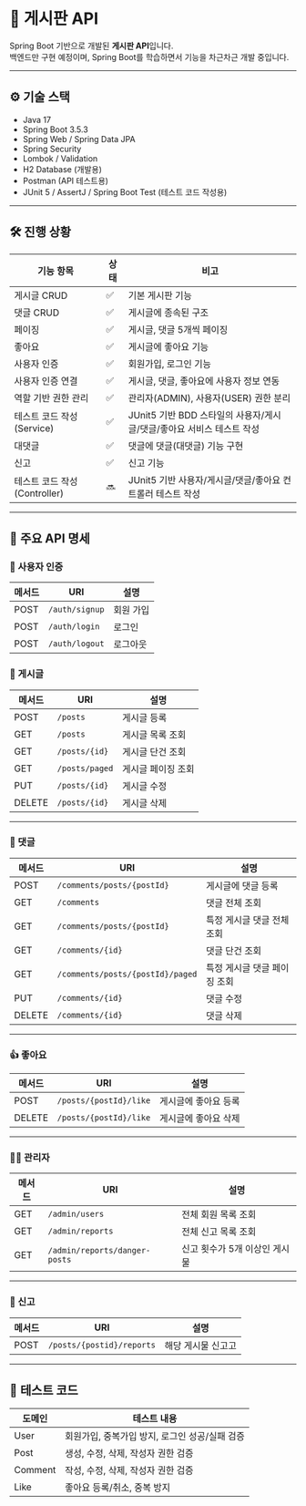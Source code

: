 # 📘 게시판 API

Spring Boot 기반으로 개발된 **게시판 API**입니다.  
백엔드만 구현 예정이며, Spring Boot를 학습하면서 기능을 차근차근 개발 중입니다.

---

## ⚙️ 기술 스택

- Java 17
- Spring Boot 3.5.3
- Spring Web / Spring Data JPA
- Spring Security
- Lombok / Validation
- H2 Database (개발용)
- Postman (API 테스트용)
- JUnit 5 / AssertJ / Spring Boot Test (테스트 코드 작성용)

---

## 🛠️ 진행 상황

| 기능 항목 | 상태 | 비고 |
|-----------|------|------|
| 게시글 CRUD | ✅ | 기본 게시판 기능 |
| 댓글 CRUD | ✅ | 게시글에 종속된 구조 |
| 페이징 | ✅ | 게시글, 댓글 5개씩 페이징 |
| 좋아요 | ✅ | 게시글에 좋아요 기능 |
| 사용자 인증 | ✅ | 회원가입, 로그인 기능 |
| 사용자 인증 연결 | ✅ | 게시글, 댓글, 좋아요에 사용자 정보 연동 |
| 역할 기반 권한 관리 | ✅ | 관리자(ADMIN), 사용자(USER) 권한 분리 |
| 테스트 코드 작성 (Service) | ✅ | JUnit5 기반 BDD 스타일의 사용자/게시글/댓글/좋아요 서비스 테스트 작성 |
| 대댓글 | ✅ | 댓글에 댓글(대댓글) 기능 구현 |
| 신고 | ✅ | 신고 기능 |
| 테스트 코드 작성 (Controller) | 🔜 | JUnit5 기반 사용자/게시글/댓글/좋아요 컨트롤러 테스트 작성 |

---

## 🔗 주요 API 명세

### 🔐 사용자 인증
| 메서드 | URI            | 설명             |
|--------|----------------|------------------|
| POST   | `/auth/signup`   | 회원 가입      |
| POST   | `/auth/login`   | 로그인      |
| POST   | `/auth/logout`   | 로그아웃    |

### 📄 게시글

| 메서드 | URI            | 설명             |
|--------|----------------|------------------|
| POST   | `/posts`        | 게시글 등록      |
| GET    | `/posts`        | 게시글 목록 조회 |
| GET    | `/posts/{id}`   | 게시글 단건 조회 |
| GET    | `/posts/paged`  | 게시글 페이징 조회 |
| PUT    | `/posts/{id}`   | 게시글 수정      |
| DELETE | `/posts/{id}`   | 게시글 삭제      |

---

### 💬 댓글

| 메서드 | URI                      | 설명                         |
|--------|--------------------------|------------------------------|
| POST   | `/comments/posts/{postId}` | 게시글에 댓글 등록           |
| GET    | `/comments`                | 댓글 전체 조회  |
| GET    | `/comments/posts/{postId}` | 특정 게시글 댓글 전체 조회   |
| GET    | `/comments/{id}`          | 댓글 단건 조회               |
| GET    | `/comments/posts/{postId}/paged` | 특정 게시글 댓글 페이징 조회   |
| PUT    | `/comments/{id}`          | 댓글 수정                    |
| DELETE | `/comments/{id}`          | 댓글 삭제                    |

---

### 👍 좋아요

| 메서드 | URI                      | 설명                         |
|--------|--------------------------|------------------------------|
| POST   | `/posts/{postId}/like` | 게시글에 좋아요 등록          |
| DELETE | `/posts/{postId}/like`  | 게시글에 좋아요 삭제              |

---

### 🧑‍💻 관리자
| 메서드 | URI                      | 설명                         |
|--------|--------------------------|------------------------------|
| GET   | `/admin/users` |    전체 회원 목록 조회       |
| GET   | `/admin/reports` |    전체 신고 목록 조회       |
| GET   | `/admin/reports/danger-posts` |    신고 횟수가 5개 이상인 게시물       |

---

### 🚨 신고

| 메서드 | URI                      | 설명                         |
|--------|--------------------------|------------------------------|
| POST   | `/posts/{postid}/reports` |    해당 게시물 신고고       |

---

## 🧪 테스트 코드

| 도메인 | 테스트 내용 |
|--------|-------------|
| User | 회원가입, 중복가입 방지, 로그인 성공/실패 검증 |
| Post | 생성, 수정, 삭제, 작성자 권한 검증 |
| Comment | 작성, 수정, 삭제, 작성자 권한 검증 |
| Like | 좋아요 등록/취소, 중복 방지 |
